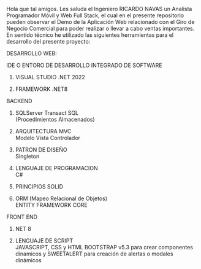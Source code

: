 Hola que tal amigos. Les saluda el Ingeniero RICARDO NAVAS un Analista Programador Móvil y Web Full Stack, el cual en el presente repositorio pueden observar el Demo de la Aplicación Web relacionado con el Giro de Negocio Comercial para poder realizar o llevar a cabo ventas importantes. En sentido técnico he utilizado las siguientes herramientas para el desarrollo del presente proyecto:

DESARROLLO WEB:

IDE O ENTORO DE DESARROLLO INTEGRADO DE SOFTWARE

  1. VISUAL STUDIO .NET 2022

  2. FRAMEWORK .NET8

BACKEND

1. SQLServer Transact SQL     
  (Procedimientos Almacenados)

2. ARQUITECTURA MVC    
   Modelo Vista Controlador

3. PATRON DE DISEÑO     
  Singleton

4. LENGUAJE DE PROGRAMACION    
   C#

5. PRINCIPIOS SOLID

6. ORM (Mapeo Relacional de Objetos)    
   ENTITY FRAMEWORK CORE

FRONT END

1. NET 8

2. LENGUAJE DE SCRIPT     
   JAVASCRIPT, CSS y HTML BOOTSTRAP v5.3 para crear componentes dinamicos y
   SWEETALERT para creación de alertas o modales dinámicos
